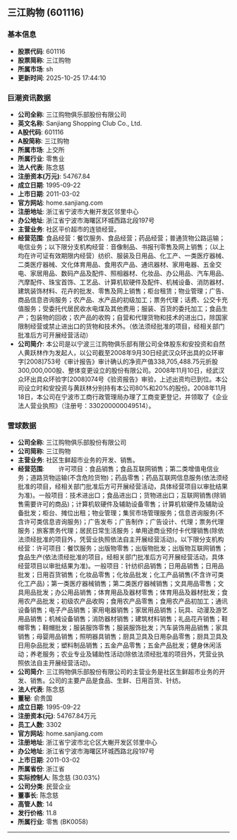 ## 三江购物 (601116)

### 基本信息

- **股票代码**: 601116
- **股票简称**: 三江购物
- **所属市场**: sh
- **更新时间**: 2025-10-25 17:44:10

### 巨潮资讯数据

- **公司全称**: 三江购物俱乐部股份有限公司
- **英文名称**: Sanjiang Shopping Club Co., Ltd.
- **A股代码**: 601116
- **A股简称**: 三江购物
- **所属市场**: 上交所
- **所属行业**: 零售业
- **法人代表**: 陈念慈
- **注册资本(万元)**: 54767.84
- **成立日期**: 1995-09-22
- **上市日期**: 2011-03-02
- **官方网站**: home.sanjiang.com
- **注册地址**: 浙江省宁波市大榭开发区邻里中心
- **办公地址**: 浙江省宁波市海曙区环城西路北段197号
- **主营业务**: 社区平价超市的连锁经营。
- **经营范围**: 食品经营：餐饮服务、食品经营；药品经营；普通货物公路运输；电信业务；以下限分支机构经营：音像制品、书报刊零售及网上销售；（以上均在许可证有效期限内经营）纺织、服装及日用品、化工产、一类医疗器械、二类医疗器械、文化体育用品、食用农产品、通讯器材、家用电器、五金交电、家居用品、数码产品及配件、照相器材、化妆品、办公用品、汽车用品、汽摩配件、珠宝首饰、工艺品、计算机软硬件及配件、机械设备、消防器材、建筑装饰材料、花卉的批发、零售及网上销售；柜台租赁；物业管理；广告、商品信息咨询服务；农产品、水产品的初级加工；票务代理；话费、公交卡充值服务；受委托代居民收水电煤及其他费用；服装、百货的委托加工；食品生产；包装物的回收；农产品的收购；自营和代理货物和技术的进出口，除国家限制经营或禁止进出口的货物和技术外。（依法须经批准的项目，经相关部门批准后方可开展经营活动）
- **公司简介**: 本公司是以宁波三江购物俱乐部有限公司全体股东和安投资和自然人黄跃林作为发起人，以公司截至2008年9月30日经武汉众环出具的众环审字[2008]753号《审计报告》审计确认的净资产值338,705,488.75元折股300,000,000股、整体变更设立的股份有限公司。2008年11月10日，经武汉众环出具众环验字[2008]074号《验资报告》审验，上述出资均已到位。本公司设立时和安投资与黄跃林分别持有本公司80%和20%的股份。2008年11月18日，本公司在宁波市工商行政管理局办理了工商变更登记，并领取了《企业法人营业执照》（注册号：330200000049514）。

### 雪球数据

- **公司全称**: 三江购物俱乐部股份有限公司
- **公司简称**: 三江购物
- **主营业务**: 社区生鲜超市业务的开发、销售。
- **经营范围**: 　　许可项目：食品销售；食品互联网销售；第二类增值电信业务；道路货物运输(不含危险货物)；药品零售；药品互联网信息服务(依法须经批准的项目，经相关部门批准后方可开展经营活动，具体经营项目以审批结果为准)。一般项目：技术进出口；食品进出口；货物进出口；互联网销售(除销售需要许可的商品)；计算机软硬件及辅助设备零售；计算机软硬件及辅助设备批发；柜台、摊位出租；物业管理；集贸市场管理服务；信息咨询服务(不含许可类信息咨询服务)；广告发布；广告制作；广告设计、代理；票务代理服务；旅客票务代理；居民日常生活服务；单用途商业预付卡代理销售(除依法须经批准的项目外，凭营业执照依法自主开展经营活动)。以下限分支机构经营：许可项目：餐饮服务；出版物零售；出版物批发；出版物互联网销售；食品生产(依法须经批准的项目，经相关部门批准后方可开展经营活动，具体经营项目以审批结果为准)。一般项目：针纺织品销售；日用品销售；日用品批发；日用百货销售；化妆品零售；化妆品批发；化工产品销售(不含许可类化工产品)；第一类医疗器械销售；第二类医疗器械销售；文具用品零售；文具用品批发；办公用品销售；体育用品及器材零售；体育用品及器材批发；食用农产品批发；初级农产品收购；食用农产品零售；食用农产品初加工；通讯设备销售；电子产品销售；家用电器销售；家居用品销售；玩具、动漫及游艺用品销售；机械设备销售；消防器材销售；建筑材料销售；礼品花卉销售；鞋帽零售；鞋帽批发；服装服饰零售；服装服饰批发；汽车装饰用品销售；家具销售；母婴用品销售；照明器具销售；厨具卫具及日用杂品零售；厨具卫具及日用杂品批发；塑料制品销售；五金产品零售；五金产品批发；健身休闲活动；养老服务；农业专业及辅助性活动(除依法须经批准的项目外，凭营业执照依法自主开展经营活动)。
- **公司简介**: 三江购物俱乐部股份有限公司的主营业务是社区生鲜超市业务的开发、销售。公司的主要产品是食品、生鲜、日用百货、针纺。
- **法人代表**: 陈念慈
- **董秘**: 俞贵国
- **成立日期**: 1995-09-22
- **注册资本(元)**: 54767.84万元
- **员工人数**: 3302
- **官方网站**: home.sanjiang.com
- **注册地址**: 浙江省宁波市北仑区大榭开发区邻里中心
- **办公地址**: 浙江省宁波市海曙区环城西路北段197号
- **上市日期**: 2011-03-02
- **所属省份**: 浙江省
- **实际控制人**: 陈念慈 (30.03%)
- **公司分类**: 民营企业
- **董事长**: 陈念慈
- **高管人数**: 14
- **发行价格**: 11.8
- **所属行业**: 零售 (BK0058)

---